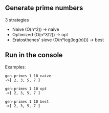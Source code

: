 ## Generate prime numbers
3 strategies
- Naive (O(n^2)) -> naive
- Optimized (O(n^3/2)) -> opt
- Eratosthenes' sieve (O(n*log(log(n)))) -> best

## Run in the console
Examples:
```
gen-primes 1 10 naive
->[ 2, 3, 5, 7 ]
```
```
gen-primes 1 10 opt
->[ 2, 3, 5, 7 ]
```
```
gen-primes 1 10 best
->[ 2, 3, 5, 7 ]
```